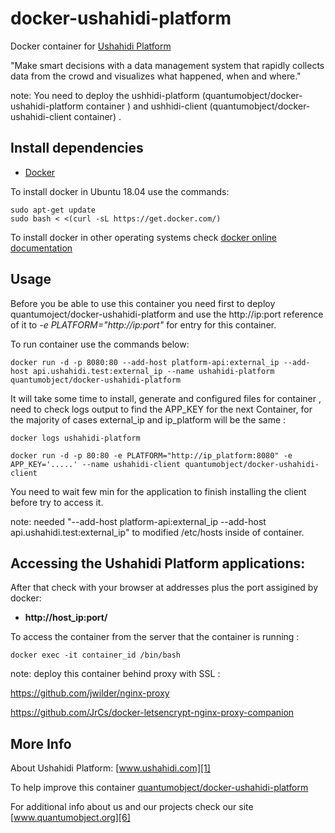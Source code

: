 # docker-ushahidi-platform

Docker container for [Ushahidi Platform][3]

"Make smart decisions with a data management system that rapidly collects data from the crowd and visualizes what happened, when and where."

note: You need to deploy the ushhidi-platform (quantumobject/docker-ushahidi-platform container ) and ushhidi-client (quantumobject/docker-ushahidi-client container) . 

## Install dependencies

  - [Docker][2]

To install docker in Ubuntu 18.04 use the commands:

    sudo apt-get update
    sudo bash < <(curl -sL https://get.docker.com/)

 To install docker in other operating systems check [docker online documentation][4]

## Usage

Before you be able to use this container you need first to deploy quantumoject/docker-ushahidi-platform and use the http://ip:port reference of it to _-e PLATFORM="http://ip:port"_ for entry for this container. 

To run container use the commands below:

    docker run -d -p 8080:80 --add-host platform-api:external_ip --add-host api.ushahidi.test:external_ip --name ushahidi-platform quantumobject/docker-ushahidi-platform

It will take some time to install, generate and configured files for container , need to check logs output to find the APP_KEY for the next Container, for the majority of cases external_ip and ip_platform will be the same :

    docker logs ushahidi-platform

    docker run -d -p 80:80 -e PLATFORM="http://ip_platform:8080" -e APP_KEY='.....' --name ushahidi-client quantumobject/docker-ushahidi-client
  
You need to wait few min for the application to finish installing the client before try to access it.

note: needed "--add-host platform-api:external_ip --add-host api.ushahidi.test:external_ip" to modified /etc/hosts inside of container.

## Accessing the Ushahidi Platform applications:

After that check with your browser at addresses plus the port assigined by docker:

  - **http://host_ip:port/**

To access the container from the server that the container is running :

    docker exec -it container_id /bin/bash
    
note: deploy this container behind proxy with SSL :

https://github.com/jwilder/nginx-proxy

https://github.com/JrCs/docker-letsencrypt-nginx-proxy-companion

## More Info

About Ushahidi Platform: [www.ushahidi.com][1]

To help improve this container [quantumobject/docker-ushahidi-platform][5]

For additional info about us and our projects check our site [www.quantumobject.org][6]

[1]:http://www.ushahidi.com/
[2]:https://www.docker.com
[3]:http://www.ushahidi.com/product/ushahidi/
[4]:http://docs.docker.com
[5]:https://github.com/QuantumObject/docker-ushahidi-platform
[6]:https://www.quantumobject.org/
